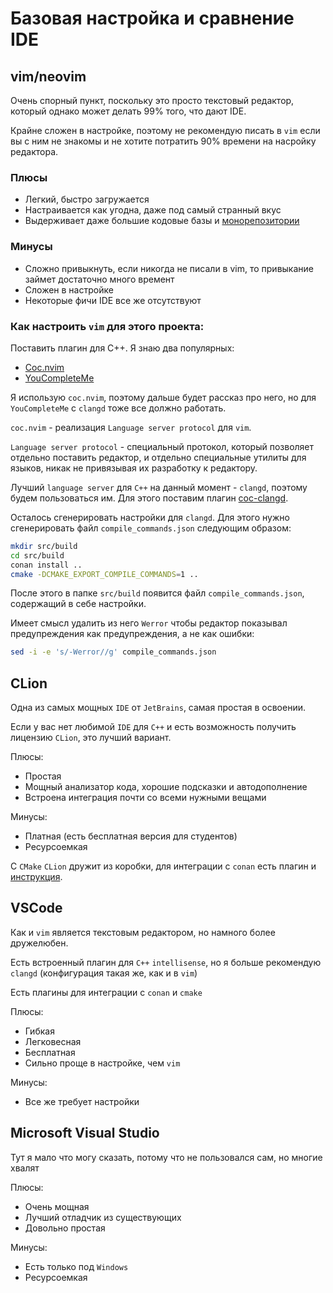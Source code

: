 # Базовая настройка и сравнение IDE

## vim/neovim
Очень спорный пункт, поскольку это просто текстовый редактор, который однако может делать 99% того, что дают IDE.

Крайне сложен в настройке, поэтому не рекомендую писать в `vim` если вы с ним не знакомы и не хотите потратить 90% времени на насройку редактора.

### Плюсы

* Легкий, быстро загружается
* Настраивается как угодна, даже под самый странный вкус
* Выдерживает даже большие кодовые базы и [монорепозитории](https://habr.com/ru/company/yandex/blog/469021/)

### Минусы

* Сложно привыкнуть, если никогда не писали в vim, то привыкание займет достаточно много времент
* Сложен в настройке
* Некоторые фичи IDE все же отсутствуют

### Как настроить `vim` для этого проекта:

Поставить плагин для C++. Я знаю два популярных:
* [Coc.nvim](https://github.com/neoclide/coc.nvim)
* [YouCompleteMe](https://github.com/ycm-core/YouCompleteMe)

Я использую `coc.nvim`, поэтому дальше будет рассказ про него, но для `YouCompleteMe` с `clangd` тоже все должно работать.

`coc.nvim` - реализация `Language server protocol` для `vim`.

`Language server protocol` - специальный протокол, который позволяет отдельно поставить редактор, и отдельно специальные утилиты для языков, никак не привязывая их разработку к редактору.

Лучший `language server` для `C++` на данный момент - `clangd`, поэтому будем пользоваться им. Для этого поставим плагин [coc-clangd](https://github.com/clangd/coc-clangd).

Осталось сгенерировать настройки для `clangd`. Для этого нужно сгенерировать файл `compile_commands.json` следующим образом:
```bash
mkdir src/build
cd src/build
conan install ..
cmake -DCMAKE_EXPORT_COMPILE_COMMANDS=1 ..
```

После этого в папке `src/build` появится файл `compile_commands.json`, содержащий в себе настройки.

Имеет смысл удалить из него `Werror` чтобы редактор показывал предупреждения как предупреждения, а не как ошибки:
```bash
sed -i -e 's/-Werror//g' compile_commands.json
```

## CLion
Одна из самых мощных `IDE` от `JetBrains`, самая простая в освоении.

Если у вас нет любимой `IDE` для `C++` и есть возможность получить лицензию `CLion`, это лучший вариант.

Плюсы:
* Простая
* Мощный анализатор кода, хорошие подсказки и автодополнение
* Встроена интеграция почти со всеми нужными вещами

Минусы:
* Платная (есть бесплатная версия для студентов)
* Ресурсоемкая

С `CMake` `CLion` дружит из коробки, для интеграции с `conan` есть плагин и [инструкция](https://docs.conan.io/en/latest/integrations/ide/clion.html).

## VSCode
Как и `vim` является текстовым редактором, но намного более дружелюбен.

Есть встроенный плагин для `C++` `intellisense`, но я больше рекомендую `clangd` (конфигурация такая же, как и в `vim`)

Есть плагины для интеграции с `conan` и `cmake`

Плюсы:
* Гибкая
* Легковесная
* Бесплатная
* Сильно проще в настройке, чем `vim`

Минусы:
* Все же требует настройки

## Microsoft Visual Studio
Тут я мало что могу сказать, потому что не пользовался сам, но многие хвалят

Плюсы:

* Очень мощная
* Лучший отладчик из существующих
* Довольно простая

Минусы:

* Есть только под `Windows`
* Ресурсоемкая

